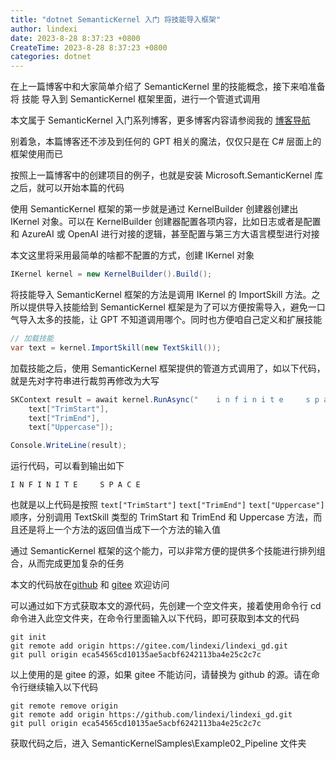 ```yaml
---
title: "dotnet SemanticKernel 入门 将技能导入框架"
author: lindexi
date: 2023-8-28 8:37:23 +0800
CreateTime: 2023-8-28 8:37:23 +0800
categories: dotnet
---
```


在上一篇博客中和大家简单介绍了 SemanticKernel 里的技能概念，接下来咱准备将 技能 导入到 SemanticKernel 框架里面，进行一个管道式调用

<!--more-->


<!-- 发布 -->
<!-- 博客 -->

本文属于 SemanticKernel 入门系列博客，更多博客内容请参阅我的 [博客导航](https://blog.lindexi.com/post/%E5%8D%9A%E5%AE%A2%E5%AF%BC%E8%88%AA.html )

别着急，本篇博客还不涉及到任何的 GPT 相关的魔法，仅仅只是在 C# 层面上的框架使用而已

按照上一篇博客中的创建项目的例子，也就是安装 Microsoft.SemanticKernel 库之后，就可以开始本篇的代码

使用 SemanticKernel 框架的第一步就是通过 KernelBuilder 创建器创建出 IKernel 对象。可以在 KernelBuilder 创建器配置各项内容，比如日志或者是配置和 AzureAI 或 OpenAI 进行对接的逻辑，甚至配置与第三方大语言模型进行对接

本文这里将采用最简单的啥都不配置的方式，创建 IKernel 对象

```csharp
IKernel kernel = new KernelBuilder().Build();
```

将技能导入 SemanticKernel 框架的方法是调用 IKernel 的 ImportSkill 方法。之所以提供导入技能给到 SemanticKernel 框架是为了可以方便按需导入，避免一口气导入太多的技能，让 GPT 不知道调用哪个。同时也方便咱自己定义和扩展技能

```csharp
// 加载技能
var text = kernel.ImportSkill(new TextSkill());
```

加载技能之后，使用 SemanticKernel 框架提供的管道方式调用了，如以下代码，就是先对字符串进行裁剪再修改为大写

```csharp
SKContext result = await kernel.RunAsync("    i n f i n i t e     s p a c e     ",
    text["TrimStart"],
    text["TrimEnd"],
    text["Uppercase"]);

Console.WriteLine(result);
```

运行代码，可以看到输出如下

```
I N F I N I T E     S P A C E
```

也就是以上代码是按照 `text["TrimStart"]` `text["TrimEnd"]` `text["Uppercase"]` 顺序，分别调用 TextSkill 类型的 TrimStart 和 TrimEnd 和 Uppercase 方法，而且还是将上一个方法的返回值当成下一个方法的输入值

通过 SemanticKernel 框架的这个能力，可以非常方便的提供多个技能进行排列组合，从而完成更加复杂的任务

本文的代码放在[github](https://github.com/lindexi/lindexi_gd/tree/eca54565cd10135ae5acbf6242113ba4e25c2c7c/SemanticKernelSamples/Example02_Pipeline) 和 [gitee](https://gitee.com/lindexi/lindexi_gd/tree/eca54565cd10135ae5acbf6242113ba4e25c2c7c/SemanticKernelSamples/Example02_Pipeline) 欢迎访问

可以通过如下方式获取本文的源代码，先创建一个空文件夹，接着使用命令行 cd 命令进入此空文件夹，在命令行里面输入以下代码，即可获取到本文的代码

```
git init
git remote add origin https://gitee.com/lindexi/lindexi_gd.git
git pull origin eca54565cd10135ae5acbf6242113ba4e25c2c7c
```

以上使用的是 gitee 的源，如果 gitee 不能访问，请替换为 github 的源。请在命令行继续输入以下代码

```
git remote remove origin
git remote add origin https://github.com/lindexi/lindexi_gd.git
git pull origin eca54565cd10135ae5acbf6242113ba4e25c2c7c
```

获取代码之后，进入 SemanticKernelSamples\Example02_Pipeline 文件夹
